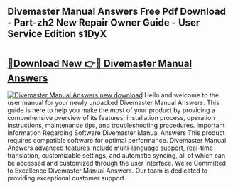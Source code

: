 ## Divemaster Manual Answers Free Pdf Download - Part-zh2 New Repair Owner Guide - User Service Edition s1DyX

# <h2><a href="http://bc68794.oget.top/?id=Divemaster+Manual+Answers">🔗Download New 👉🔴 Divemaster Manual Answers</a></h2>

[![Divemaster Manual Answers new download](https://i.imgur.com/5g1atiW.png)](http://bc68794.oget.top/?id=Divemaster+Manual+Answers)
Hello and welcome to the user manual for your newly unpacked Divemaster Manual Answers. This guide is here to help you make the most of your product by providing a comprehensive overview of its features, installation process, operation instructions, maintenance tips, and troubleshooting procedures. Important Information Regarding Software Divemaster Manual Answers This product requires compatible software for optimal performance. Divemaster Manual Answers advanced features include multi-language support, real-time translation, customizable settings, and automatic syncing, all of which can be accessed and customized through the user interface. We're Committed to Excellence Divemaster Manual Answers. Our team is dedicated to providing exceptional customer support.
